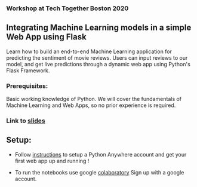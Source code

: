 ### Workshop at Tech Together Boston 2020

## Integrating Machine Learning models in a simple Web App using Flask
Learn how to build an end-to-end Machine Learning application for predicting the sentiment of movie reviews. Users can input reviews to our model, and get live predictions through a dynamic web app using Python's Flask Framework. 

### Prerequisites:    
Basic working knowledge of Python. We will cover the fundamentals of Machine Learning and Web Apps, so no prior experience is required.

### Link to [slides](https://docs.google.com/presentation/d/1jeiK4Xrzm5HgJt4YYBV_B1nG4bzooDq0FWjomBzFmDM/edit?usp=sharing) 

## Setup: 

- Follow [instructions](https://docs.google.com/presentation/d/1U50Lpk-q11tJUfoShb0RCOSDvQp6pVeMR5D5O74pFr8/edit?usp=sharing) to setup a Python Anywhere account and get your first web app up and running !

- To run the notebooks use google [colaboratory](https://colab.research.google.com/notebooks/welcome.ipynb) Sign up with a google account. 
